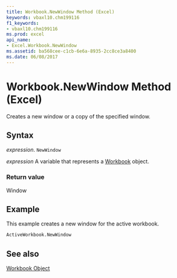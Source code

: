 ```yaml
---
title: Workbook.NewWindow Method (Excel)
keywords: vbaxl10.chm199116
f1_keywords:
- vbaxl10.chm199116
ms.prod: excel
api_name:
- Excel.Workbook.NewWindow
ms.assetid: ba568cee-c1cb-6e6a-8935-2cc8ce3a8400
ms.date: 06/08/2017
---
```



# Workbook.NewWindow Method (Excel)

Creates a new window or a copy of the specified window.


## Syntax

 _expression_. `NewWindow`

 _expression_ A variable that represents a [Workbook](./Excel.Workbook.md) object.


### Return value

Window


## Example

This example creates a new window for the active workbook.


```vb
ActiveWorkbook.NewWindow
```


## See also


[Workbook Object](Excel.Workbook.md)

